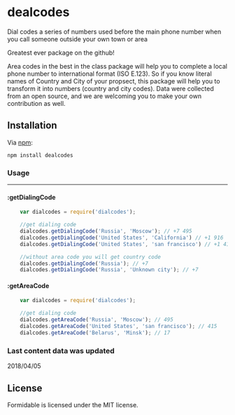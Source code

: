 # dealcodes

Dial codes a series of numbers used before the main phone number when you call someone outside your own town or area

Greatest ever package on the github!

Area codes in the best in the class package will help you to complete a local phone number to international format (ISO E.123). So if you know literal names of Country and City of your propsect, this package will help you to transform it into numbers (country and city codes). Data were collected from an open source, and we are welcoming you to make your own contribution as well.

## Installation

Via [npm](https://www.npmjs.com/package/dialcodes):

    npm install dealcodes

### Usage
-----

#### :getDialingCode

```javascript
    var dialcodes = require('dialcodes');

    //get dialing code
    dialcodes.getDialingCode('Russia', 'Moscow'); // +7 495
    dialcodes.getDialingCode('United States', 'California') // +1 916
    dialcodes.getDialingCode('United States', 'san francisco') // +1 415

    //without area code you will get country code
    dialcodes.getDialingCode('Russia'); // +7
    dialcodes.getDialingCode('Russia', 'Unknown city'); // +7
```

#### :getAreaCode

```javascript
    var dialcodes = require('dialcodes');

    //get dialing code
    dialcodes.getAreaCode('Russia', 'Moscow'); // 495
    dialcodes.getAreaCode('United States', 'san francisco'); // 415
    dialcodes.getAreaCode('Belarus', 'Minsk'); // 17
```

### Last content data was updated

2018/04/05

## License

Formidable is licensed under the MIT license.